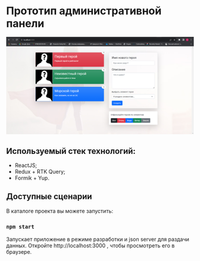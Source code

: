 # Прототип административной панели

![alt text](public/img.png)

## Используемый стек технологий:
- ReactJS;
- Redux + RTK Query;
- Formik + Yup.

## Доступные сценарии
В каталоге проекта вы можете запустить:

### ``npm start``
Запускает приложение в режиме разработки и json server для раздачи данных.
Откройте http://localhost:3000 , чтобы просмотреть его в браузере.
